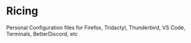 # Ricing
Personal Configuration files for Firefox, Tridactyl, Thunderbird, VS Code, Terminals, BetterDiscord, etc
